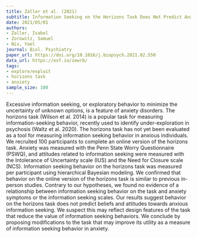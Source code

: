 ```yaml
---
title: Zaller et al. (2021)
subtitle: Information Seeking on the Horizons Task Does Not Predict Anxious Symptomatology
date: 2021/05/01
authors:
- Zaller, Isabel
- Zorowitz, Samuel
- Niv, Yael
journal: Biol. Psychiatry
paper_url: https://doi.org/10.1016/j.biopsych.2021.02.550
data_url: https://osf.io/zewrb/
tags:
- explore/exploit
- horizons task
- anxiety
sample_size: 100
---
```


Excessive information seeking, or exploratory behavior to minimize the uncertainty of unknown options, is a feature of anxiety disorders. The horizons task (Wilson et al. 2014) is a popular task for measuring information-seeking behavior, recently used to identify under-exploration in psychosis (Waltz et al. 2020). The horizons task has not yet been evaluated as a tool for measuring information seeking behavior in anxious individuals. We recruited 100 participants to complete an online version of the horizons task. Anxiety was measured with the Penn State Worry Questionnaire (PSWQ), and attitudes related to information seeking were measured with the Intolerance of Uncertainty scale (IUS) and the Need for Closure scale (NCS). Information seeking behavior on the horizons task was measured per participant using hierarchical Bayesian modeling. We confirmed that behavior on the online version of the horizons task is similar to previous in-person studies. Contrary to our hypotheses, we found no evidence of a relationship between information seeking behavior on the task and anxiety symptoms or the information seeking scales. Our results suggest behavior on the horizons task does not predict beliefs and attitudes towards anxious information seeking. We suspect this may reflect design features of the task that reduce the value of information seeking behaviors. We conclude by proposing modifications to the task that may improve its utility as a measure of information seeking behavior in anxiety.
